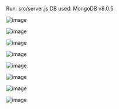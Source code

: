 Run: src/server.js
DB used: MongoDB v8.0.5

![image](https://github.com/user-attachments/assets/f2432ffc-f99d-403f-861f-060d462cb08f)

![image](https://github.com/user-attachments/assets/06291528-2f8c-4208-9d6c-a62a433c1699)

![image](https://github.com/user-attachments/assets/bfb7a6e8-87a9-46ee-b1f8-0194d2c1e341)

![image](https://github.com/user-attachments/assets/b8060f80-c8d9-48af-9d79-1737e54a8f23)

![image](https://github.com/user-attachments/assets/b8fe3b13-8899-4502-8d91-8e925b448095)

![image](https://github.com/user-attachments/assets/a421bc48-6c6a-4652-8cc6-0bfdea1f9b72)

![image](https://github.com/user-attachments/assets/1bbc0c91-cae5-45bb-8ea5-e0f5881eb1b8)

![image](https://github.com/user-attachments/assets/cacee6d2-502e-4f0b-b913-a5f89bbad19f)


